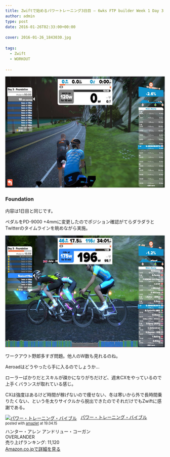 ```yaml
---
title: Zwiftで始めるパワートレーニング3日目 – 6wks FTP builder Week 1 Day 3
author: admin
type: post
date: 2016-01-26T02:33:00+00:00

cover: 2016-01-26_1843030.jpg

tags:
  - Zwift
  - WORKOUT

---
```

<div class="separator" style="clear: both; text-align: center;">
  <img border="0" height="350" src="./2016-01-26_1843030.jpg" width="640" />
</div>



### Foundation

内容は1日目と同じです。

ペダルをPD-9000 +4mmに変更したのでポジション確認がてらダラダラとTwitterのタイムラインを眺めながら実施。



<div class="separator" style="clear: both; text-align: center;">
  <img border="0" height="352" src="./2016-01-26_1920052.jpg" width="640" />
</div>

ワークアウト野郎多すぎ問題。他人のW数も見れるのね。

Aeroadはどうやったら手に入るのでしょうか…

ローラーばかりだとスキルが疎かになりがちだけど、週末CXをやっているので上手くバランスが取れている感じ。

CXは強度はあるけど時間が稼げないので痩せない、冬は寒いから外で長時間乗りたくない、という冬太りサイクルから脱出できたのでそれだけでもZwiftに感謝である。



<div class="amazlet-box" style="margin-bottom:0px;"><div class="amazlet-image" style="float:left;margin:0px 12px 1px 0px;"><a href="http://www.amazon.co.jp/exec/obidos/ASIN/490531500X/gensobunya-22/ref=nosim/" name="amazletlink" target="_blank"><img src="https://images-fe.ssl-images-amazon.com/images/I/41D54LlaK3L._SL160_.jpg" alt="パワー・トレーニング・バイブル" style="border: none;" /></a></div><div class="amazlet-info" style="line-height:120%; margin-bottom: 10px"><div class="amazlet-name" style="margin-bottom:10px;line-height:120%"><a href="http://www.amazon.co.jp/exec/obidos/ASIN/490531500X/gensobunya-22/ref=nosim/" name="amazletlink" target="_blank">パワー・トレーニング・バイブル</a><div class="amazlet-powered-date" style="font-size:80%;margin-top:5px;line-height:120%">posted with <a href="http://www.amazlet.com/" title="amazlet" target="_blank">amazlet</a> at 19.04.15</div></div><div class="amazlet-detail">ハンター・アレン アンドリュー・コーガン <br />OVERLANDER <br />売り上げランキング: 11,120<br /></div><div class="amazlet-sub-info" style="float: left;"><div class="amazlet-link" style="margin-top: 5px"><a href="http://www.amazon.co.jp/exec/obidos/ASIN/490531500X/gensobunya-22/ref=nosim/" name="amazletlink" target="_blank">Amazon.co.jpで詳細を見る</a></div></div></div><div class="amazlet-footer" style="clear: left"></div></div>
